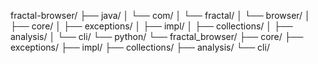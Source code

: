 fractal-browser/
├── java/
│   └── com/
│       └── fractal/
│           └── browser/
│               ├── core/
│               ├── exceptions/
│               ├── impl/
│               ├── collections/
│               ├── analysis/
│               └── cli/
└── python/
    └── fractal_browser/
        ├── core/
        ├── exceptions/
        ├── impl/
        ├── collections/
        ├── analysis/
        └── cli/
